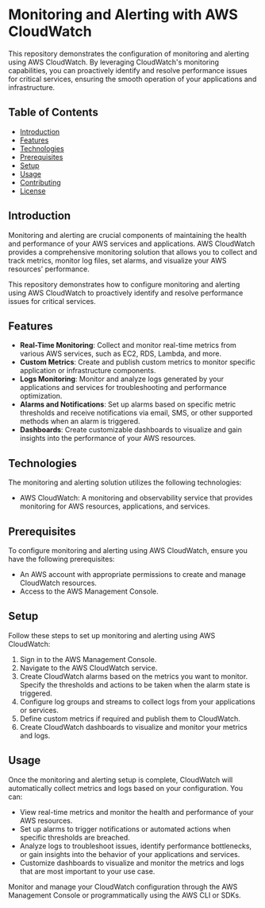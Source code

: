 # Monitoring and Alerting with AWS CloudWatch

This repository demonstrates the configuration of monitoring and alerting using AWS CloudWatch. By leveraging CloudWatch's monitoring capabilities, you can proactively identify and resolve performance issues for critical services, ensuring the smooth operation of your applications and infrastructure.

## Table of Contents
- [Introduction](#introduction)
- [Features](#features)
- [Technologies](#technologies)
- [Prerequisites](#prerequisites)
- [Setup](#setup)
- [Usage](#usage)
- [Contributing](#contributing)
- [License](#license)

## Introduction

Monitoring and alerting are crucial components of maintaining the health and performance of your AWS services and applications. AWS CloudWatch provides a comprehensive monitoring solution that allows you to collect and track metrics, monitor log files, set alarms, and visualize your AWS resources' performance.

This repository demonstrates how to configure monitoring and alerting using AWS CloudWatch to proactively identify and resolve performance issues for critical services.

## Features

- **Real-Time Monitoring**: Collect and monitor real-time metrics from various AWS services, such as EC2, RDS, Lambda, and more.
- **Custom Metrics**: Create and publish custom metrics to monitor specific application or infrastructure components.
- **Logs Monitoring**: Monitor and analyze logs generated by your applications and services for troubleshooting and performance optimization.
- **Alarms and Notifications**: Set up alarms based on specific metric thresholds and receive notifications via email, SMS, or other supported methods when an alarm is triggered.
- **Dashboards**: Create customizable dashboards to visualize and gain insights into the performance of your AWS resources.

## Technologies

The monitoring and alerting solution utilizes the following technologies:

- AWS CloudWatch: A monitoring and observability service that provides monitoring for AWS resources, applications, and services.

## Prerequisites

To configure monitoring and alerting using AWS CloudWatch, ensure you have the following prerequisites:

- An AWS account with appropriate permissions to create and manage CloudWatch resources.
- Access to the AWS Management Console.

## Setup

Follow these steps to set up monitoring and alerting using AWS CloudWatch:

1. Sign in to the AWS Management Console.
2. Navigate to the AWS CloudWatch service.
3. Create CloudWatch alarms based on the metrics you want to monitor. Specify the thresholds and actions to be taken when the alarm state is triggered.
4. Configure log groups and streams to collect logs from your applications or services.
5. Define custom metrics if required and publish them to CloudWatch.
6. Create CloudWatch dashboards to visualize and monitor your metrics and logs.

## Usage

Once the monitoring and alerting setup is complete, CloudWatch will automatically collect metrics and logs based on your configuration. You can:

- View real-time metrics and monitor the health and performance of your AWS resources.
- Set up alarms to trigger notifications or automated actions when specific thresholds are breached.
- Analyze logs to troubleshoot issues, identify performance bottlenecks, or gain insights into the behavior of your applications and services.
- Customize dashboards to visualize and monitor the metrics and logs that are most important to your use case.

Monitor and manage your CloudWatch configuration through the AWS Management Console or programmatically using the AWS CLI or SDKs.
